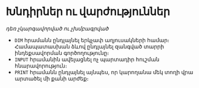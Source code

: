# Խնդիրներ ու վարժություններ

_դեռ չկարգավորված ու չխմբագրված_

* `DIM` հրամանն ընդլայնել երկչափ աղյուսակների համար։ Համապատասխան ձևով ընդլայնել զանգված տարրի ինդեքսավորման գործողությունը։
* `INPUT` հրամանին ավելացնել ոչ պարտադիր հուշման հնարավորություն։
* `PRINT` հրամանն ընդլայնել այնպես, որ կարողանա մեկ տողի վրա արտածել մի քանի արժեք։

